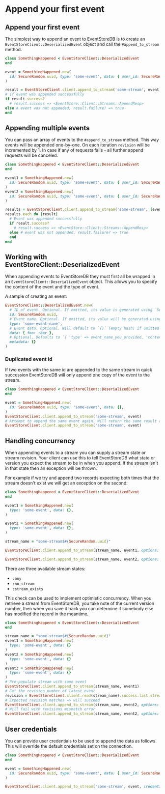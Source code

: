 # Append your first event

## Append your first event

The simplest way to append an event to EventStoreDB is to create an `EventStoreClient::DeserializedEvent` object and call the `#append_to_stream` method.

```ruby
class SomethingHappened < EventStoreClient::DeserializedEvent
end

event = SomethingHappened.new(
  id: SecureRandom.uuid, type: 'some-event', data: { user_id: SecureRandom.uuid, title: "Something happened" }
)

result = EventStoreClient.client.append_to_stream('some-stream', event)
# if event was appended successfully
if result.success?
  # result.success => <EventStore::Client::Streams::AppendResp>
else # event was not appended, result.failure? => true
end
```

## Appending multiple events

You can pass an array of events to the `#append_to_stream` method. This way events will be appended one-by-one. On each iteration `revision` will be incremented by 1. In case if any of requests fails - all further append requests will be canceled.

```ruby
class SomethingHappened < EventStoreClient::DeserializedEvent
end

event1 = SomethingHappened.new(
  id: SecureRandom.uuid, type: 'some-event', data: { user_id: SecureRandom.uuid, title: "Something happened 1" }
)
event2 = SomethingHappened.new(
  id: SecureRandom.uuid, type: 'some-event', data: { user_id: SecureRandom.uuid, title: "Something happened 2" }
)

results = EventStoreClient.client.append_to_stream('some-stream', [event1, event2])
results.each do |result|
  # Event was appended successfully
  if result.success?
    # result.success => <EventStore::Client::Streams::AppendResp>
  else # event was not appended, result.failure? => true
  end
end

```

## Working with EventStoreClient::DeserializedEvent

When appending events to EventStoreDB they must first all be wrapped in an `EventStoreClient::DeserializedEvent` object. This allows you to specify the content of the event and the type of event.

A sample of creating an event:

```ruby
EventStoreClient::DeserializedEvent.new(
  # ID of event. Optional. If omitted, its value is generated using `SecureRandom.uuid`
  id: SecureRandom.uuid,
  # Event name. Optional. If omitted, its value will be generated using `self.class.to_s`
  type: 'some-event-name',
  # Event data. Optional. Will default to `{}` (empty hash) if omitted
  data: { foo: :bar },
  # Optional. Defaults to `{ 'type' => event_name_you_provided, 'content-type' => 'application/json' }`
  metadata: {}
)
```

### Duplicated event id

If two events with the same id are appended to the same stream in quick succession EventStoreDB will only append one copy of the event to the stream.

```ruby
class SomethingHappened < EventStoreClient::DeserializedEvent
end

event = SomethingHappened.new(
  id: SecureRandom.uuid, type: 'some-event', data: {},
)
EventStoreClient.client.append_to_stream('some-stream', event)
# Attempt to append the same event again. Will return the same result as for previous call
EventStoreClient.client.append_to_stream('some-stream', event)
```


## Handling concurrency

When appending events to a stream you can supply a stream state or stream revision. Your client can use this to tell EventStoreDB what state or version you expect the stream to be in when you append. If the stream isn't in that state then an exception will be thrown.

For example if we try and append two records expecting both times that the stream doesn't exist we will get an exception on the second:

```ruby
class SomethingHappened < EventStoreClient::DeserializedEvent
end

event1 = SomethingHappened.new(
  type: 'some-event', data: {},
)

event2 = SomethingHappened.new(
  type: 'some-event', data: {},
)

stream_name = "some-stream$#{SecureRandom.uuid}"

EventStoreClient.client.append_to_stream(stream_name, event1, options: { expected_revision: :no_stream })

EventStoreClient.client.append_to_stream(stream_name, event2, options: { expected_revision: :no_stream })
```

There are three available stream states:

- `:any`
- `:no_stream`
- `:stream_exists`

This check can be used to implement optimistic concurrency. When you retrieve a stream from EventStoreDB, you take note of the current version number, then when you save it back you can determine if somebody else has modified the record in the meantime.

```ruby
class SomethingHappened < EventStoreClient::DeserializedEvent
end

stream_name = "some-stream$#{SecureRandom.uuid}"
event1 = SomethingHappened.new(
  type: 'some-event', data: {}
)
event2 = SomethingHappened.new(
  type: 'some-event', data: {}
)
event3 = SomethingHappened.new(
  type: 'some-event', data: {}
)
# Pre-populate stream with some event
EventStoreClient.client.append_to_stream(stream_name, event1)
# Get the revision number of latest event
revision = EventStoreClient.client.read(stream_name).success.last.stream_revision
# Expected revision matches => will succeed
EventStoreClient.client.append_to_stream(stream_name, event2, options: { expected_revision: revision })
# Will fail with revisions mismatch error
EventStoreClient.client.append_to_stream(stream_name, event2, options: { expected_revision: revision })
```

## User credentials

You can provide user credentials to be used to append the data as follows. This will override the default credentials set on the connection.

```ruby
class SomethingHappened < EventStoreClient::DeserializedEvent
end

event = SomethingHappened.new(
  id: SecureRandom.uuid, type: 'some-event', data: { user_id: SecureRandom.uuid, title: "Something happened" }
)

EventStoreClient.client.append_to_stream('some-stream', event, credentials: { username: 'admin', password: 'changeit' })
```
